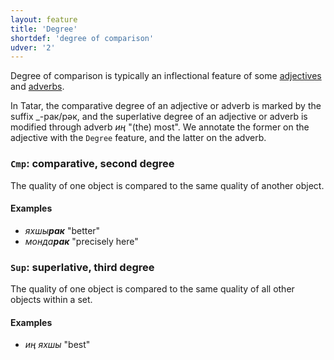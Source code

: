 ```yaml
---
layout: feature
title: 'Degree'
shortdef: 'degree of comparison'
udver: '2'
---
```


Degree of comparison is typically an inflectional feature of some [adjectives](u-pos/ADJ) and [adverbs](u-pos/ADV).

In Tatar, the comparative degree of an adjective or adverb is marked by the suffix _-рак/рәк,
and the superlative degree of an adjective or adverb is modified through adverb _иң_ "(the) most".
We annotate the former on the adjective with the `Degree` feature, and the latter on the adverb.

### <a name="Cmp">`Cmp`</a>: comparative, second degree

The quality of one object is compared to the same quality of another object.

#### Examples

* _яхшы<b>рак</b>_  "better"
* _монда<b>рак</b>_  "precisely here"

### <a name="Sup">`Sup`</a>: superlative, third degree

The quality of one object is compared to the same quality of all other objects within a set.

#### Examples

* _иң яхшы_  "best"
<!-- Interlanguage links updated Ne 5. května 2024, 18:19:53 CEST -->
